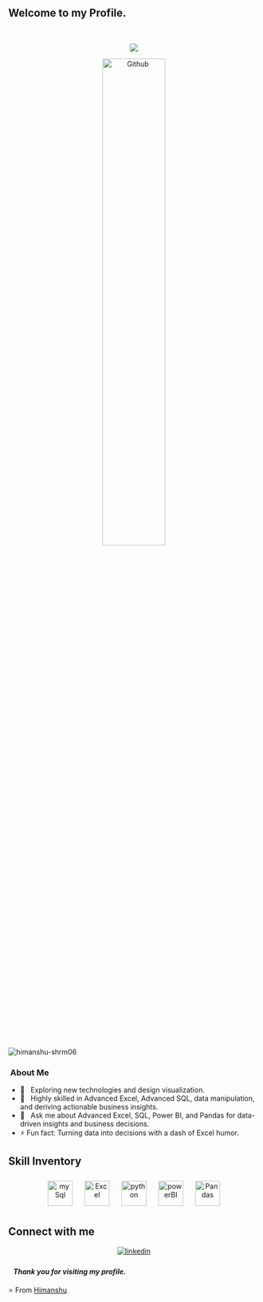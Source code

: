  <h2> Welcome to my Profile.</h2>
 <br/>
 
 <p align="center">
  <a href="https://github.com/DenverCoder1/readme-typing-svg">
    <img src="https://readme-typing-svg.demolab.com/?lines=Hi! This is Himanshu; I am a Data Analyst 👨🏻‍💻;&font=Fira%20Code&center=true&width=440&height=45&color=f75c7e&vCenter=true&size=22&pause=1000"></a>
</p>

 <div width="50%" align="center"><img align="center" height="auto" width="50%" alt="Github" src="https://mir-s3-cdn-cf.behance.net/project_modules/1400_opt_1/600f0285593141.5d80c57124f5b.gif" />
 </div>
 <br/>
 <p align="left"> <img src="https://komarev.com/ghpvc/?username=himanshu-shrm06&label=Profile%20views&color=0e75b6&style=flat" alt="himanshu-shrm06" /> </p>

<h3> &nbsp;About Me </h3>  

- 🙂 &nbsp; Exploring new technologies and design visualization.
- 💼 &nbsp; Highly skilled in Advanced Excel, Advanced SQL, data manipulation, and deriving actionable business insights.
- 💬 &nbsp; Ask me about Advanced Excel, SQL, Power BI, and Pandas for data-driven insights and business decisions.
- ⚡ Fun fact: Turning data into decisions with a dash of Excel humor.


## Skill Inventory


<div align="center">  
<a href="https://reactjs.org/" target="_blank"><img style="margin: 10px" src="https://i.pinimg.com/originals/e9/bd/82/e9bd82cf92894a080eb23a15c246c52b.png" alt="my Sql" height="50" /></a>
<a href="https://redux.js.org/" target="_blank"><img style="margin: 10px" src="https://upload.wikimedia.org/wikipedia/commons/thumb/3/34/Microsoft_Office_Excel_%282019%E2%80%93present%29.svg/640px-Microsoft_Office_Excel_%282019%E2%80%93present%29.svg.png" alt="Excel" height="50" /></a>  
<a href="https://www.w3schools.com/css/" target="_blank"><img style="margin: 10px" src="https://upload.wikimedia.org/wikipedia/commons/thumb/c/c3/Python-logo-notext.svg/1200px-Python-logo-notext.svg.png" alt="python" height="50" /></a>  
<a href="https://en.wikipedia.org/wiki/HTML5" target="_blank"><img style="margin: 10px" src="https://powerbi.microsoft.com/pictures/shared/social/social-default-image.png" alt="powerBI" height="50" /></a>  
<a href="https://www.javascript.com/" target="_blank"><img style="margin: 10px" src="https://encrypted-tbn0.gstatic.com/images?q=tbn:ANd9GcQbEDPtNeNis31vrYcDQF-u0sJ2VXyBB66pGg&usqp=CAU" alt="Pandas" height="50" /></a>  


</div>


## Connect with me  
<div align="center">
<a href="https://www.linkedin.com/in/himanshu-sharma-808974261/" target="_blank">
<img src=https://img.shields.io/badge/linkedin-%231E77B5.svg?&style=for-the-badge&logo=linkedin&logoColor=white alt=linkedin style="margin-bottom: 5px;" />
</a>
</div> 

#### *&nbsp;&nbsp; Thank you for visiting my profile.*

⭐ From [Himanshu](https://github.com/himanshu-shrm06)
